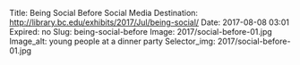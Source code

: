 Title: Being Social Before Social Media
Destination: http://library.bc.edu/exhibits/2017/Jul/being-social/
Date: 2017-08-08 03:01
Expired: no
Slug: being-social-before
Image: 2017/social-before-01.jpg
Image_alt: young people at a dinner party
Selector_img: 2017/social-before-01.jpg